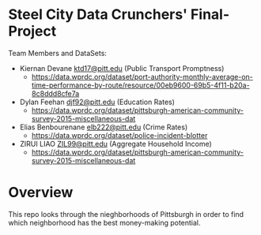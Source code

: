 # Steel City Data Crunchers' Final-Project


Team Members and DataSets: 
- Kiernan Devane ktd17@pitt.edu (Public Transport Promptness)
  -  https://data.wprdc.org/dataset/port-authority-monthly-average-on-time-performance-by-route/resource/00eb9600-69b5-4f11-b20a-8c8ddd8cfe7a
- Dylan Feehan djf92@pitt.edu (Education Rates)
  - https://data.wprdc.org/dataset/pittsburgh-american-community-survey-2015-miscellaneous-dat
- Elias Benbourenane elb222@pitt.edu (Crime Rates)
  - https://data.wprdc.org/dataset/police-incident-blotter
- ZIRUI LIAO ZIL99@pitt.edu (Aggregate Household Income)
  -  https://data.wprdc.org/dataset/pittsburgh-american-community-survey-2015-miscellaneous-dat

# Overview
This repo looks through the nieghborhoods of Pittsburgh in order to find which neighborhood has the best money-making potential.
